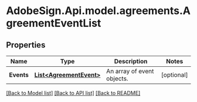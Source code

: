 # AdobeSign.Api.model.agreements.AgreementEventList
## Properties

Name | Type | Description | Notes
------------ | ------------- | ------------- | -------------
**Events** | [**List&lt;AgreementEvent&gt;**](AgreementEvent.md) | An array of event objects. | [optional] 

[[Back to Model list]](../README.md#documentation-for-models) [[Back to API list]](../README.md#documentation-for-api-endpoints) [[Back to README]](../README.md)

